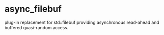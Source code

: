 # async_filebuf
plug-in replacement for std::filebuf providing asynchronous read-ahead and buffered quasi-random access.

